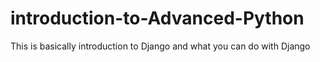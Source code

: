 # introduction-to-Advanced-Python
This is basically introduction to Django and what you can do with Django
